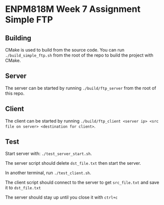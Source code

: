 # ENPM818M Week 7 Assignment Simple FTP
## Building
CMake is used to build from the source code. You can run `./build_simple_ftp.sh` from the root of the repo to build the project with CMake.

## Server
The server can be started by running `./build/ftp_server` from the root of this repo.

## Client
The client can be started by running `./build/ftp_client <server ip> <src file on server> <destination for client>`.

## Test
Start server with: `./test_server_start.sh`.

The server script should delete `dst_file.txt` then start the server.

In another terminal, run `./test_client.sh`.

The client script should connect to the server to get `src_file.txt` and save it to `dst_file.txt`

The server should stay up until you close it with `ctrl+c`